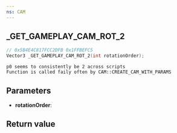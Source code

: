 ```yaml
---
ns: CAM
---
```

## _GET_GAMEPLAY_CAM_ROT_2

```c
// 0x5B4E4C817FCC2DFB 0x1FFBEFC5
Vector3 _GET_GAMEPLAY_CAM_ROT_2(int rotationOrder);
```

```
p0 seems to consistently be 2 across scripts  
Function is called faily often by CAM::CREATE_CAM_WITH_PARAMS  
```

## Parameters
* **rotationOrder**: 

## Return value
